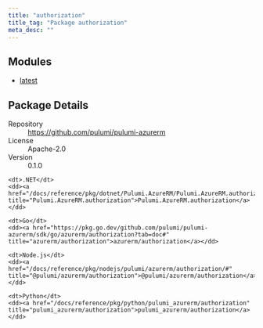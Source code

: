 ```yaml
---
title: "authorization"
title_tag: "Package authorization"
meta_desc: ""
---
```


<!-- WARNING: this file was generated by Pulumi Docs Generator. -->
<!-- Do not edit by hand unless you're certain you know what you are doing! -->



<h2 id="modules">Modules</h2>
<ul class="api">
    <li><a href="latest/" title="latest"><span class="symbol module"></span>latest</a></li>
</ul>

<h2 id="package-details">Package Details</h2>
<dl class="package-details">
	<dt>Repository</dt>
	<dd><a href="https://github.com/pulumi/pulumi-azurerm">https://github.com/pulumi/pulumi-azurerm</a></dd>
	<dt>License</dt>
	<dd>Apache-2.0</dd>
	<dt>Version</dt>
	<dd>0.1.0</dd>
</dl>



<dl class="tabular">

    <dt>.NET</dt>
    <dd><a href="/docs/reference/pkg/dotnet/Pulumi.AzureRM/Pulumi.AzureRM.authorization.html" title="Pulumi.AzureRM.authorization">Pulumi.AzureRM.authorization</a></dd>

    <dt>Go</dt>
    <dd><a href="https://pkg.go.dev/github.com/pulumi/pulumi-azurerm/sdk/go/azurerm/authorization?tab=doc#" title="azurerm/authorization">azurerm/authorization</a></dd>

    <dt>Node.js</dt>
    <dd><a href="/docs/reference/pkg/nodejs/pulumi/azurerm/authorization/#" title="@pulumi/azurerm/authorization">@pulumi/azurerm/authorization</a></dd>

    <dt>Python</dt>
    <dd><a href="/docs/reference/pkg/python/pulumi_azurerm/authorization" title="pulumi_azurerm/authorization">pulumi_azurerm/authorization</a></dd>

</dl>

